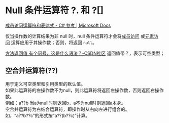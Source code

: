 # Null 条件运算符 ?. 和 ?[]
[成员访问运算符和表达式 - C# 参考 | Microsoft Docs](https://docs.microsoft.com/zh-cn/dotnet/csharp/language-reference/operators/member-access-operators#null-conditional-operators--and-)

仅当操作数的计算结果为非 null 时，null 条件运算符才会将[成员访问](https://docs.microsoft.com/zh-cn/dotnet/csharp/language-reference/operators/member-access-operators#member-access-expression-)[](https://docs.microsoft.com/zh-cn/dotnet/csharp/language-reference/operators/member-access-operators#member-access-expression-) 或[元素访问](https://docs.microsoft.com/zh-cn/dotnet/csharp/language-reference/operators/member-access-operators#indexer-operator-)[](https://docs.microsoft.com/zh-cn/dotnet/csharp/language-reference/operators/member-access-operators#indexer-operator-) 运算应用于其操作数；否则，将返回 `null`。

[方法返回值 有个问号，这是什么语法？-CSDN社区](https://bbs.csdn.net/topics/390251687)
返回值带？，表示可空类型；

## 空合并运算符(??)

用于定义可空类型和引用类型的默认值。  
如果此运算符的左操作数不为null，则此运算符将返回左操作数，否则返回右操作数。  
例如：a??b 当a为null时则返回b，a不为null时则返回a本身。  
空合并运算符为右结合运算符，即操作时从右向左进行组合的。  
如，“a??b??c”的形式按“a??(b??c)”计算。
